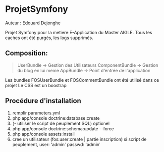 ProjetSymfony
=============

Auteur : Edouard Dejonghe

Projet Symfony pour la metiere E-Application du Master AIGLE. Tous les caches ont été purgés, les logs supprimés.


## Composition:
>UserBundle -> Gestion des Utilisateurs
>ComponentBundle -> Gestion du blog en lui meme
>AppBundle -> Point d'entrée de l'application

Les bundles FOSUserBundle et FOSCommentBundle ont été utilisé dans ce projet
Le CSS est un boostrap	

## Procédure d'installation
		
1. remplir parameters.yml
2. php app/console doctrine:database:create
3. (- utiliser le script de peuplement SQL) optionel
4. php app/console doctrine:schema:update --force
5. php app/console assets:install
6. cree un utilisateur (fos:user:create | partie inscription)
	si script de peuplement, user: 'admin' passwd: 'admin'
